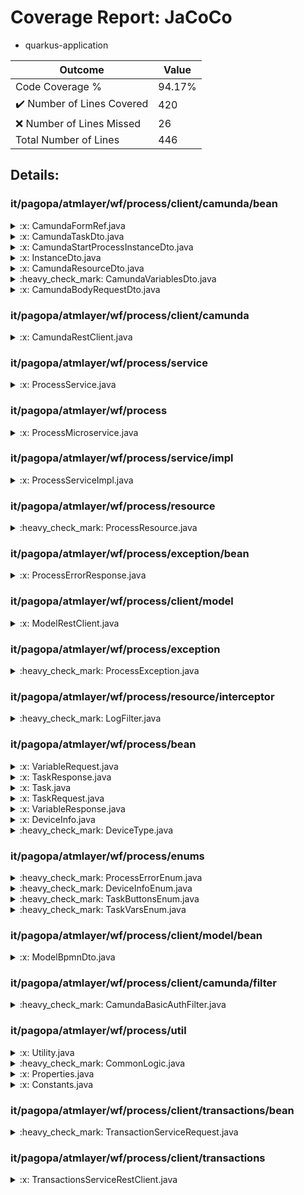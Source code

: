
# Coverage Report: JaCoCo

* quarkus-application
      
      
| Outcome                 | Value                                                               |
|-------------------------|---------------------------------------------------------------------|
| Code Coverage %         | 94.17%               |
| :heavy_check_mark: Number of Lines Covered | 420    |
| :x: Number of Lines Missed  | 26     |
| Total Number of Lines   | 446     |


## Details:

    
### it/pagopa/atmlayer/wf/process/client/camunda/bean

<details>
    <summary>
:x: CamundaFormRef.java
    </summary>

        
</details>

    

<details>
    <summary>
:x: CamundaTaskDto.java
    </summary>

        
</details>

    

<details>
    <summary>
:x: CamundaStartProcessInstanceDto.java
    </summary>

        
</details>

    

<details>
    <summary>
:x: InstanceDto.java
    </summary>

        
</details>

    

<details>
    <summary>
:x: CamundaResourceDto.java
    </summary>

        
</details>

    

<details>
    <summary>
:heavy_check_mark: CamundaVariablesDto.java
    </summary>

        
#### All Lines Covered!
        
</details>

    

<details>
    <summary>
:x: CamundaBodyRequestDto.java
    </summary>

        
</details>

    
### it/pagopa/atmlayer/wf/process/client/camunda

<details>
    <summary>
:x: CamundaRestClient.java
    </summary>

        
</details>

    
### it/pagopa/atmlayer/wf/process/service

<details>
    <summary>
:x: ProcessService.java
    </summary>

        
</details>

    
### it/pagopa/atmlayer/wf/process

<details>
    <summary>
:x: ProcessMicroservice.java
    </summary>

        
#### Lines Missed:
        
</details>

    
### it/pagopa/atmlayer/wf/process/service/impl

<details>
    <summary>
:x: ProcessServiceImpl.java
    </summary>

        
#### Lines Missed:
        
- Line #73
```
        } catch (WebApplicationException e) {
```
- Line #117
```
        });
```
- Line #348
```
            } catch (InterruptedException e) {
```
- Line #352
```
            } catch (WebApplicationException e) {
```
- Line #380
```
            variables = variables != null ? variables : Collections.emptyMap();
```
- Line #452
```
            });
```
</details>

    
### it/pagopa/atmlayer/wf/process/resource

<details>
    <summary>
:heavy_check_mark: ProcessResource.java
    </summary>

        
#### All Lines Covered!
        
- Line #81
```
                .append(resourceType != null ? resourceType.toLowerCase() : Constants.BPMN).toString();
```
</details>

    
### it/pagopa/atmlayer/wf/process/exception/bean

<details>
    <summary>
:x: ProcessErrorResponse.java
    </summary>

        
</details>

    
### it/pagopa/atmlayer/wf/process/client/model

<details>
    <summary>
:x: ModelRestClient.java
    </summary>

        
</details>

    
### it/pagopa/atmlayer/wf/process/exception

<details>
    <summary>
:heavy_check_mark: ProcessException.java
    </summary>

        
#### All Lines Covered!
        
</details>

    
### it/pagopa/atmlayer/wf/process/resource/interceptor

<details>
    <summary>
:heavy_check_mark: LogFilter.java
    </summary>

        
#### All Lines Covered!
        
</details>

    
### it/pagopa/atmlayer/wf/process/bean

<details>
    <summary>
:x: VariableRequest.java
    </summary>

        
</details>

    

<details>
    <summary>
:x: TaskResponse.java
    </summary>

        
</details>

    

<details>
    <summary>
:x: Task.java
    </summary>

        
</details>

    

<details>
    <summary>
:x: TaskRequest.java
    </summary>

        
</details>

    

<details>
    <summary>
:x: VariableResponse.java
    </summary>

        
</details>

    

<details>
    <summary>
:x: DeviceInfo.java
    </summary>

        
</details>

    

<details>
    <summary>
:heavy_check_mark: DeviceType.java
    </summary>

        
#### All Lines Covered!
        
</details>

    
### it/pagopa/atmlayer/wf/process/enums

<details>
    <summary>
:heavy_check_mark: ProcessErrorEnum.java
    </summary>

        
#### All Lines Covered!
        
</details>

    

<details>
    <summary>
:heavy_check_mark: DeviceInfoEnum.java
    </summary>

        
#### All Lines Covered!
        
</details>

    

<details>
    <summary>
:heavy_check_mark: TaskButtonsEnum.java
    </summary>

        
#### All Lines Covered!
        
</details>

    

<details>
    <summary>
:heavy_check_mark: TaskVarsEnum.java
    </summary>

        
#### All Lines Covered!
        
</details>

    
### it/pagopa/atmlayer/wf/process/client/model/bean

<details>
    <summary>
:x: ModelBpmnDto.java
    </summary>

        
</details>

    
### it/pagopa/atmlayer/wf/process/client/camunda/filter

<details>
    <summary>
:heavy_check_mark: CamundaBasicAuthFilter.java
    </summary>

        
#### All Lines Covered!
        
</details>

    
### it/pagopa/atmlayer/wf/process/util

<details>
    <summary>
:x: Utility.java
    </summary>

        
#### Lines Missed:
        
- Line #75
```
        } catch (JsonProcessingException e) {
```
- Line #93
```
            } catch (IOException e) {
```
</details>

    

<details>
    <summary>
:heavy_check_mark: CommonLogic.java
    </summary>

        
#### All Lines Covered!
        
</details>

    

<details>
    <summary>
:x: Properties.java
    </summary>

        
</details>

    

<details>
    <summary>
:x: Constants.java
    </summary>

        
#### Lines Missed:
        
</details>

    
### it/pagopa/atmlayer/wf/process/client/transactions/bean

<details>
    <summary>
:heavy_check_mark: TransactionServiceRequest.java
    </summary>

        
#### All Lines Covered!
        
</details>

    
### it/pagopa/atmlayer/wf/process/client/transactions

<details>
    <summary>
:x: TransactionsServiceRestClient.java
    </summary>

        
</details>

    

